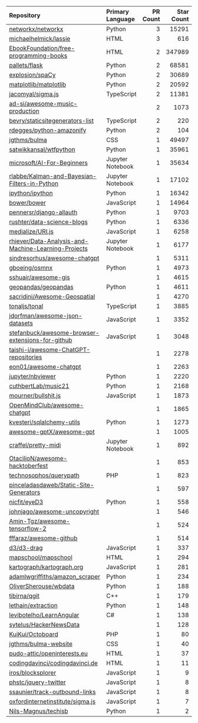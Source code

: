 | Repository | Primary Language | PR Count | Star Count |
| :-- | :-- | --: | --: |
| [networkx/networkx](https://github.com/networkx/networkx) | Python | 3 | 15291 |
| [michaelhelmick/lassie](https://github.com/michaelhelmick/lassie) | HTML | 3 | 616 |
| [EbookFoundation/free-programming-books](https://github.com/EbookFoundation/free-programming-books) | HTML | 2 | 347989 |
| [pallets/flask](https://github.com/pallets/flask) | Python | 2 | 68581 |
| [explosion/spaCy](https://github.com/explosion/spaCy) | Python | 2 | 30689 |
| [matplotlib/matplotlib](https://github.com/matplotlib/matplotlib) | Python | 2 | 20592 |
| [jacomyal/sigma.js](https://github.com/jacomyal/sigma.js) | TypeScript | 2 | 11381 |
| [ad-si/awesome-music-production](https://github.com/ad-si/awesome-music-production) |  | 2 | 1073 |
| [bevry/staticsitegenerators-list](https://github.com/bevry/staticsitegenerators-list) | TypeScript | 2 | 220 |
| [rdegges/python-amazonify](https://github.com/rdegges/python-amazonify) | Python | 2 | 104 |
| [jgthms/bulma](https://github.com/jgthms/bulma) | CSS | 1 | 49497 |
| [satwikkansal/wtfpython](https://github.com/satwikkansal/wtfpython) | Python | 1 | 35961 |
| [microsoft/AI-For-Beginners](https://github.com/microsoft/AI-For-Beginners) | Jupyter Notebook | 1 | 35634 |
| [rlabbe/Kalman-and-Bayesian-Filters-in-Python](https://github.com/rlabbe/Kalman-and-Bayesian-Filters-in-Python) | Jupyter Notebook | 1 | 17102 |
| [ipython/ipython](https://github.com/ipython/ipython) | Python | 1 | 16342 |
| [bower/bower](https://github.com/bower/bower) | JavaScript | 1 | 14964 |
| [pennersr/django-allauth](https://github.com/pennersr/django-allauth) | Python | 1 | 9703 |
| [rushter/data-science-blogs](https://github.com/rushter/data-science-blogs) | Python | 1 | 6336 |
| [medialize/URI.js](https://github.com/medialize/URI.js) | JavaScript | 1 | 6258 |
| [rhiever/Data-Analysis-and-Machine-Learning-Projects](https://github.com/rhiever/Data-Analysis-and-Machine-Learning-Projects) | Jupyter Notebook | 1 | 6177 |
| [sindresorhus/awesome-chatgpt](https://github.com/sindresorhus/awesome-chatgpt) |  | 1 | 5311 |
| [gboeing/osmnx](https://github.com/gboeing/osmnx) | Python | 1 | 4973 |
| [sshuair/awesome-gis](https://github.com/sshuair/awesome-gis) |  | 1 | 4615 |
| [geopandas/geopandas](https://github.com/geopandas/geopandas) | Python | 1 | 4611 |
| [sacridini/Awesome-Geospatial](https://github.com/sacridini/Awesome-Geospatial) |  | 1 | 4270 |
| [tonaljs/tonal](https://github.com/tonaljs/tonal) | TypeScript | 1 | 3885 |
| [jdorfman/awesome-json-datasets](https://github.com/jdorfman/awesome-json-datasets) | JavaScript | 1 | 3352 |
| [stefanbuck/awesome-browser-extensions-for-github](https://github.com/stefanbuck/awesome-browser-extensions-for-github) | JavaScript | 1 | 3048 |
| [taishi-i/awesome-ChatGPT-repositories](https://github.com/taishi-i/awesome-ChatGPT-repositories) |  | 1 | 2278 |
| [eon01/awesome-chatgpt](https://github.com/eon01/awesome-chatgpt) |  | 1 | 2263 |
| [jupyter/nbviewer](https://github.com/jupyter/nbviewer) | Python | 1 | 2220 |
| [cuthbertLab/music21](https://github.com/cuthbertLab/music21) | Python | 1 | 2168 |
| [mourner/bullshit.js](https://github.com/mourner/bullshit.js) | JavaScript | 1 | 1873 |
| [OpenMindClub/awesome-chatgpt](https://github.com/OpenMindClub/awesome-chatgpt) |  | 1 | 1865 |
| [kvesteri/sqlalchemy-utils](https://github.com/kvesteri/sqlalchemy-utils) | Python | 1 | 1273 |
| [awesome-gptX/awesome-gpt](https://github.com/awesome-gptX/awesome-gpt) |  | 1 | 1005 |
| [craffel/pretty-midi](https://github.com/craffel/pretty-midi) | Jupyter Notebook | 1 | 892 |
| [OtacilioN/awesome-hacktoberfest](https://github.com/OtacilioN/awesome-hacktoberfest) |  | 1 | 853 |
| [technosophos/querypath](https://github.com/technosophos/querypath) | PHP | 1 | 823 |
| [pinceladasdaweb/Static-Site-Generators](https://github.com/pinceladasdaweb/Static-Site-Generators) |  | 1 | 597 |
| [nicfit/eyeD3](https://github.com/nicfit/eyeD3) | Python | 1 | 558 |
| [johnjago/awesome-uncopyright](https://github.com/johnjago/awesome-uncopyright) |  | 1 | 546 |
| [Amin-Tgz/awesome-tensorflow-2](https://github.com/Amin-Tgz/awesome-tensorflow-2) |  | 1 | 524 |
| [fffaraz/awesome-github](https://github.com/fffaraz/awesome-github) |  | 1 | 514 |
| [d3/d3-drag](https://github.com/d3/d3-drag) | JavaScript | 1 | 337 |
| [mapschool/mapschool](https://github.com/mapschool/mapschool) | HTML | 1 | 294 |
| [kartograph/kartograph.org](https://github.com/kartograph/kartograph.org) | JavaScript | 1 | 281 |
| [adamlwgriffiths/amazon_scraper](https://github.com/adamlwgriffiths/amazon_scraper) | Python | 1 | 234 |
| [OliverSherouse/wbdata](https://github.com/OliverSherouse/wbdata) | Python | 1 | 188 |
| [tibirna/qgit](https://github.com/tibirna/qgit) | C++ | 1 | 179 |
| [lethain/extraction](https://github.com/lethain/extraction) | Python | 1 | 148 |
| [levibotelho/LearnAngular](https://github.com/levibotelho/LearnAngular) | C# | 1 | 138 |
| [sytelus/HackerNewsData](https://github.com/sytelus/HackerNewsData) |  | 1 | 128 |
| [KuiKui/Octoboard](https://github.com/KuiKui/Octoboard) | PHP | 1 | 80 |
| [jgthms/bulma-website](https://github.com/jgthms/bulma-website) | CSS | 1 | 40 |
| [pudo-attic/openinterests.eu](https://github.com/pudo-attic/openinterests.eu) | HTML | 1 | 37 |
| [codingdavinci/codingdavinci.de](https://github.com/codingdavinci/codingdavinci.de) | HTML | 1 | 11 |
| [iros/blocksplorer](https://github.com/iros/blocksplorer) | JavaScript | 1 | 9 |
| [phstc/jquery-twitter](https://github.com/phstc/jquery-twitter) | JavaScript | 1 | 8 |
| [ssaunier/track-outbound-links](https://github.com/ssaunier/track-outbound-links) | JavaScript | 1 | 8 |
| [oxfordinternetinstitute/sigma.js](https://github.com/oxfordinternetinstitute/sigma.js) | JavaScript | 1 | 7 |
| [Nils-Magnus/techisb](https://github.com/Nils-Magnus/techisb) | Python | 1 | 2 |
